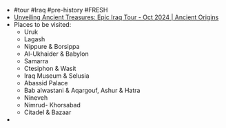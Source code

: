 - #tour #Iraq #pre-history #FRESH
- [Unveiling Ancient Treasures: Epic Iraq Tour - Oct 2024 | Ancient Origins](https://www.ancient-origins.net/unveiling-ancient-treasures-epic-iraq-tour-oct-2024-0018884)
- Places to be visited:
	- Uruk
	- Lagash
	- Nippure & Borsippa
	- Al-Ukhaider & Babylon
	- Samarra
	- Ctesiphon & Wasit
	- Iraq Museum & Selusia
	- Abassid Palace
	- Bab alwastani & Aqargouf, Ashur & Hatra
	- Nineveh
	- Nimrud- Khorsabad
	- Citadel & Bazaar
-
